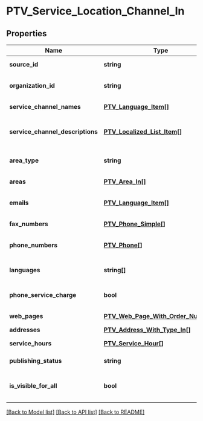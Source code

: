 # PTV_Service_Location_Channel_In

## Properties
Name | Type | Description | Notes
------------ | ------------- | ------------- | -------------
**source_id** | **string** | External system identifier for this service channel. | [optional] 
**organization_id** | **string** | PTV organization identifier of organization responsible for this channel. | 
**service_channel_names** | [**PTV_Language_Item[]**](PTV_Language_Item.md) | List of localized service channel names. (Max.Length: 100). | [optional] 
**service_channel_descriptions** | [**PTV_Localized_List_Item[]**](PTV_Localized_List_Item.md) | List of localized service channel descriptions. (Max.Length: 150 ShortDescription). (Max.Length: 2500 Description). | [optional] 
**area_type** | **string** | Area type (WholeCountry, WholeCountryExceptAlandIslands, AreaType). | [optional] 
**areas** | [**PTV_Area_In[]**](PTV_Area_In.md) | List of areas. List can contain different types of areas. | [optional] 
**emails** | [**PTV_Language_Item[]**](PTV_Language_Item.md) | List email addresses for the service channel. (Max.Length: 100). | [optional] 
**fax_numbers** | [**PTV_Phone_Simple[]**](PTV_Phone_Simple.md) | Service location contact fax numbers. | [optional] 
**phone_numbers** | [**PTV_Phone[]**](PTV_Phone.md) | List of phone numbers for the service channel. Includes also fax numbers. | [optional] 
**languages** | **string[]** | List of languages the service channel is available in (two letter language code). | [optional] 
**phone_service_charge** | **bool** | Is the phone service charged for. This property is not used in the API anymore. Do not use. | [optional] 
**web_pages** | [**PTV_Web_Page_With_Order_Number[]**](PTV_Web_Page_With_Order_Number.md) | List of service channel web pages. | [optional] 
**addresses** | [**PTV_Address_With_Type_In[]**](PTV_Address_With_Type_In.md) | List of visiting addresses. | [optional] 
**service_hours** | [**PTV_Service_Hour[]**](PTV_Service_Hour.md) | List of service channel service hours. | [optional] 
**publishing_status** | **string** | Service channel publishing status. Values: Draft or Published. | 
**is_visible_for_all** | **bool** | Indicates if channel can be used (referenced within services) by other users from other organizations. | [optional] 

[[Back to Model list]](../README.md#documentation-for-models) [[Back to API list]](../README.md#documentation-for-api-endpoints) [[Back to README]](../README.md)


